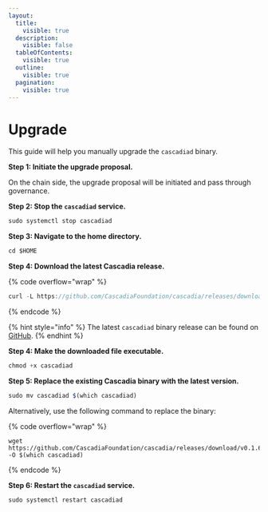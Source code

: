 ```yaml
---
layout:
  title:
    visible: true
  description:
    visible: false
  tableOfContents:
    visible: true
  outline:
    visible: true
  pagination:
    visible: true
---
```


# Upgrade

This guide will help you manually upgrade the `cascadiad` binary.



**Step 1: Initiate the upgrade proposal.**

On the chain side, the upgrade proposal will be initiated and pass through governance.



**Step 2: Stop the `cascadiad` service.**

```javascript
sudo systemctl stop cascadiad
```



**Step 3: Navigate to the home directory.**

```javascript
cd $HOME
```



**Step 4: Download the latest Cascadia release.**

{% code overflow="wrap" %}
```javascript
curl -L https://github.com/CascadiaFoundation/cascadia/releases/download/v0.1.6/cascadiad
```
{% endcode %}

{% hint style="info" %}
The latest `cascadiad` binary release can be found on [GitHub](https://github.com/cascadiafoundation/cascadia/releases).
{% endhint %}



**Step 4: Make the downloaded file executable.**

```javascript
chmod +x cascadiad
```



**Step 5: Replace the existing Cascadia binary with the latest version.**

```javascript
sudo mv cascadiad $(which cascadiad)
```

Alternatively, use the following command to replace the binary:

{% code overflow="wrap" %}
```
wget https://github.com/CascadiaFoundation/cascadia/releases/download/v0.1.6/cascadiad -O $(which cascadiad)
```
{% endcode %}



**Step 6: Restart the `cascadiad` service.**

```javascript
sudo systemctl restart cascadiad
```
